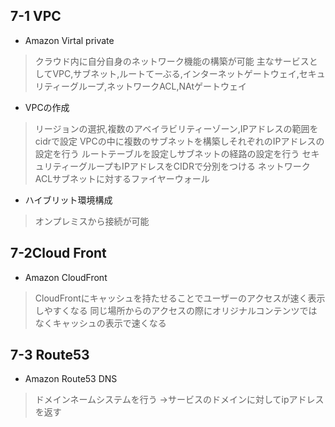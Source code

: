 ## 7-1 VPC
- Amazon Virtal private
> クラウド内に自分自身のネットワーク機能の構築が可能
> 主なサービスとしてVPC,サブネット,ルートてーぶる,インターネットゲートウェイ,セキュリティーグループ,ネットワークACL,NAtゲートウェイ
- VPCの作成
> リージョンの選択,複数のアベイラビリティーゾーン,IPアドレスの範囲をcidrで設定
> VPCの中に複数のサブネットを構築しそれぞれのIPアドレスの設定を行う
> ルートテーブルを設定しサブネットの経路の設定を行う
> セキュリティーグループもIPアドレスをCIDRで分別をつける
> ネットワークACLサブネットに対するファイヤーウォール

- ハイブリット環境構成
> オンプレミスから接続が可能
## 7-2Cloud Front
- Amazon CloudFront
> CloudFrontにキャッシュを持たせることでユーザーのアクセスが速く表示しやすくなる
> 同じ場所からのアクセスの際にオリジナルコンテンツではなくキャッシュの表示で速くなる


## 7-3 Route53
- Amazon Route53 DNS
> ドメインネームシステムを行う →サービスのドメインに対してipアドレスを返す






